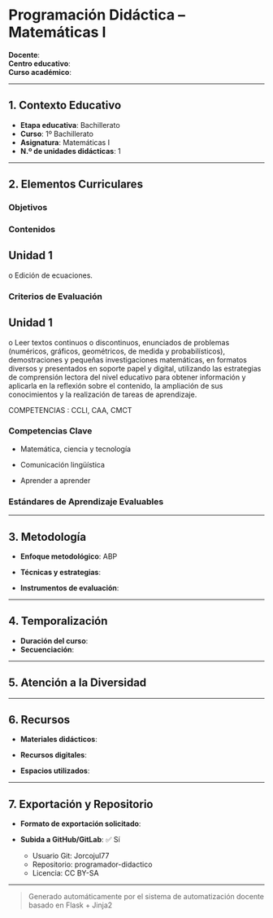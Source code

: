 # Programación Didáctica – Matemáticas I

**Docente**:   
**Centro educativo**:   
**Curso académico**:   

---

## 1. Contexto Educativo

- **Etapa educativa**: Bachillerato
- **Curso**: 1º Bachillerato
- **Asignatura**: Matemáticas I
- **N.º de unidades didácticas**: 1

---

## 2. Elementos Curriculares

### Objetivos


### Contenidos

## Unidad 1
o Edición de ecuaciones.


### Criterios de Evaluación

## Unidad 1
o Leer textos continuos o discontinuos, enunciados de problemas (numéricos, 
gráficos, geométricos, de medida y probabilísticos), demostraciones y pequeñas 
investigaciones matemáticas, en formatos diversos y presentados en soporte 
papel y digital, utilizando las estrategias de comprensión lectora del nivel 
educativo para obtener información y aplicarla en la reflexión sobre el contenido, 
la ampliación de sus conocimientos y la realización de tareas de aprendizaje.  
 
COMPETENCIAS : CCLI, CAA, CMCT


### Competencias Clave


- Matemática, ciencia y tecnología

- Comunicación lingüística

- Aprender a aprender



### Estándares de Aprendizaje Evaluables


---

## 3. Metodología

- **Enfoque metodológico**: ABP
- **Técnicas y estrategias**:  
  
- **Instrumentos de evaluación**: 

---

## 4. Temporalización

- **Duración del curso**: 
- **Secuenciación**:  
  

---

## 5. Atención a la Diversidad



---

## 6. Recursos

- **Materiales didácticos**:  
  
- **Recursos digitales**:  
  
- **Espacios utilizados**: 

---

## 7. Exportación y Repositorio

- **Formato de exportación solicitado**: 
- **Subida a GitHub/GitLab**: ✅ Sí

  - Usuario Git: Jorcojul77
  - Repositorio: programador-didactico
  - Licencia: CC BY-SA


---

> Generado automáticamente por el sistema de automatización docente basado en Flask + Jinja2